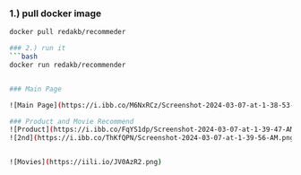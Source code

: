 ### 1.) pull docker image
```bash
docker pull redakb/recommeder

### 2.) run it
```bash
docker run redakb/recommender


### Main Page

![Main Page](https://i.ibb.co/M6NxRCz/Screenshot-2024-03-07-at-1-38-53-AM.png)

### Product and Movie Recommend
![Product](https://i.ibb.co/FqYS1dp/Screenshot-2024-03-07-at-1-39-47-AM.png)
![2nd](https://i.ibb.co/ThKfQPN/Screenshot-2024-03-07-at-1-39-56-AM.png)


![Movies](https://iili.io/JV0AzR2.png)

